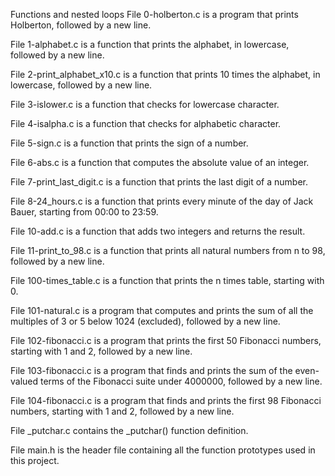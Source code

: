 Functions and nested loops
File 0-holberton.c is a program that prints Holberton, followed by a new line.

File 1-alphabet.c is a function that prints the alphabet, in lowercase, followed by a new line.

File 2-print_alphabet_x10.c is a function that prints 10 times the alphabet, in lowercase, followed by a new line.

File 3-islower.c is a function that checks for lowercase character.

File 4-isalpha.c is a function that checks for alphabetic character.

File 5-sign.c is a function that prints the sign of a number.

File 6-abs.c is a function that computes the absolute value of an integer.

File 7-print_last_digit.c is a function that prints the last digit of a number.

File 8-24_hours.c is a function that prints every minute of the day of Jack Bauer, starting from 00:00 to 23:59.

File 10-add.c is a function that adds two integers and returns the result.

File 11-print_to_98.c is a function that prints all natural numbers from n to 98, followed by a new line.

File 100-times_table.c is a function that prints the n times table, starting with 0.

File 101-natural.c is a program that computes and prints the sum of all the multiples of 3 or 5 below 1024 (excluded), followed by a new line.

File 102-fibonacci.c is a program that prints the first 50 Fibonacci numbers, starting with 1 and 2, followed by a new line.

File 103-fibonacci.c is a program that finds and prints the sum of the even-valued terms of the Fibonacci suite under 4000000, followed by a new line.

File 104-fibonacci.c is a program that finds and prints the first 98 Fibonacci numbers, starting with 1 and 2, followed by a new line.

File _putchar.c contains the _putchar() function definition.

File main.h is the header file containing all the function prototypes used in this project.

